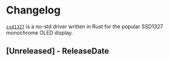 # Changelog

[`ssd1327`](https://crates.io/crates/ssd1327) is a no-std driver written in Rust for the popular SSD1327 monochrome OLED display.

## [Unreleased] - ReleaseDate
